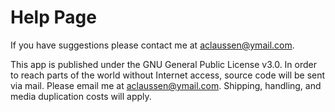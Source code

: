 # Help Page

If you have suggestions please contact me at aclaussen@ymail.com.

This app is published under the GNU General Public License v3.0. In order to reach parts of the world without Internet access, source code will be sent via mail. Please email me at aclaussen@ymail.com. Shipping, handling, and media duplication costs will apply.
